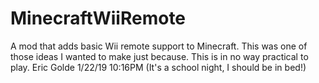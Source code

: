 # MinecraftWiiRemote
A mod that adds basic Wii remote support to Minecraft. This was one of those ideas I wanted to make just because. This is in no way practical to play. Eric Golde 1/22/19 10:16PM (It's a school night, I should be in bed!) 
